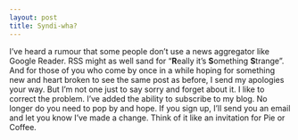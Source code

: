 ```yaml
---
layout: post
title: Syndi-wha?
---
```

I’ve heard a rumour that some people don’t use a news aggregator like Google Reader. RSS might as well sand for “**R**eally it’s **S**omething **S**trange”. And for those of you who come by once in a while hoping for something new and heart broken to see the same post as before, I send my apologies your way. But I’m not one just to say sorry and forget about it. I like to correct the problem. I’ve added the ability to subscribe to my blog. No longer do you need to pop by and hope. If you sign up, I’ll send you an email and let you know I’ve made a change. Think of it like an invitation for Pie or Coffee.
